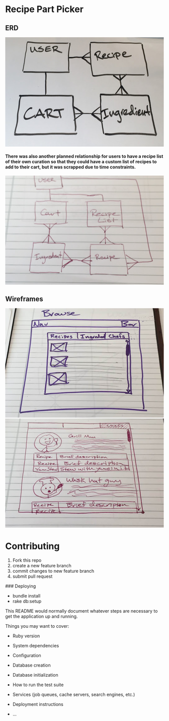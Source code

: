 # Recipe Part Picker







## ERD

<img src="./readme-images/ERD.jpg">

#### There was also another planned relationship for users to have a recipe list of their own curation so that they could have a custom list of recipes to add to their cart, but it was scrapped due to time constraints. 

<img src="./readme-images/planned-ERD.jpg">

## Wireframes

<img src="./readme-images/browse-wireframe.jpg">
<img src="./readme-images/chef-browse.jpg">











# Contributing
<ol>
	<li>
		Fork this repo
	</li>
	<li>
		create a new feature branch
	</li>
	<li>
		commit changes to new feature branch
	</li>
	<li>
		submit pull request
	</li>
</ol>
### Deploying
<ul>
	<li> bundle install</li>
	<li> rake db:setup</li>
</ul>




This README would normally document whatever steps are necessary to get the
application up and running.

Things you may want to cover:

* Ruby version

* System dependencies

* Configuration

* Database creation

* Database initialization

* How to run the test suite

* Services (job queues, cache servers, search engines, etc.)

* Deployment instructions

* ...
